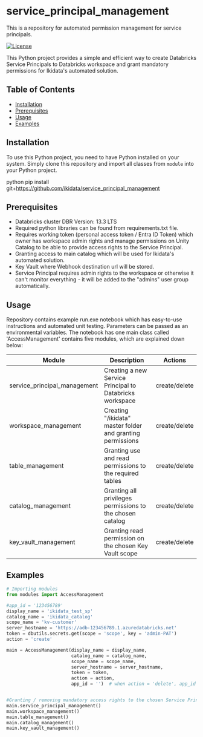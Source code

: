 # service_principal_management
This is a repository for automated permission management for service principals.

[![License](https://img.shields.io/badge/License-MIT-blue.svg)](https://opensource.org/licenses/MIT)

This Python project provides a simple and efficient way to create Databricks Service Principals to Databricks workspace and grant mandatory permissions for Ikidata's automated solution.

## Table of Contents

- [Installation](#installation)
- [Prerequisites](#prerequisites)
- [Usage](#usage)
- [Examples](#examples)

## Installation

To use this Python project, you need to have Python installed on your system. Simply clone this repository and import all classes from `module` into your Python project.

python
pip install git+https://github.com/ikidata/service_principal_management

## Prerequisites
* Databricks cluster DBR Version: 13.3 LTS 
* Required python libraries can be found from requirements.txt file. 
* Requires working token (personal access token / Entra ID Token) which owner has workspace admin rights and manage permissions on Unity Catalog to be able to provide access rights to the Service Principal. 
* Granting access to main catalog which will be used for Ikidata's automated solution.
* Key Vault where Webhook destination url will be stored.
* Service Principal requires admin rights to the workspace or otherwise it can't monitor everything - it will be added to the "admins" user group automatically.

## Usage

Repository contains example run.exe notebook which has easy-to-use instructions and automated unit testing. Parameters can be passed as an environmental variables. The notebook has one main class called 'AccessManagement' contains five modules, which are explained down below:

| Module                       | Description                                               |      Actions        |
|------------------------------|-----------------------------------------------------------|---------------------|
| service_principal_management | Creating a new Service Principal to Databricks workspace  |    create/delete    |
| workspace_management         | Creating "/ikidata" master folder and granting permissions|    create/delete    |  
| table_management             | Granting use and read permissions to the required tables  |    create/delete    |
| catalog_management           | Granting all privileges permissions to the chosen catalog |    create/delete    |
| key_vault_management         | Granting read permission on the chosen Key Vault scope    |    create/delete    |

## Examples

```python
# Importing modules
from modules import AccessManagement

#app_id = '123456789'
display_name = 'ikidata_test_sp'
catalog_name = 'ikidata_catalog'
scope_name = 'kv-customer'
server_hostname = 'https://adb-123456789.1.azuredatabricks.net'
token = dbutils.secrets.get(scope = 'scope', key = 'admin-PAT') 
action = 'create'

main = AccessManagement(display_name = display_name, 
                        catalog_name = catalog_name, 
                        scope_name = scope_name, 
                        server_hostname = server_hostname, 
                        token = token, 
                        action = action,
                        app_id = '')  # when action = 'delete', app_id parameter is required


#Granting / removing mandatory access rights to the chosen Service Principal
main.service_principal_management()
main.workspace_management()
main.table_management()
main.catalog_management()
main.key_vault_management()
```
